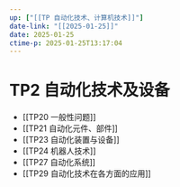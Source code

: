 ```yaml
---
up: ["[[TP 自动化技术、计算机技术]]"]
date-link: "[[2025-01-25]]"
date: 2025-01-25
ctime-p: 2025-01-25T13:17:04
---
```


# TP2 自动化技术及设备

- [[TP20 一般性问题]]
- [[TP21 自动化元件、部件]]
- [[TP23 自动化装置与设备]]
- [[TP24 机器人技术]]
- [[TP27 自动化系统]]
- [[TP29 自动化技术在各方面的应用]]
